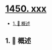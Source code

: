 # [1450. xxx](https://github.com/Tdahuyou/TNotes.leetcode/tree/main/notes/1450.%20xxx)

<!-- region:toc -->

- [1. 📝 概述](#1--概述)

<!-- endregion:toc -->

## 1. 📝 概述
